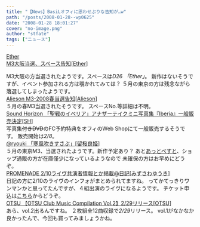 ```yaml
---
title: "【News】BasiLオフィに思わせぶりな告知が…w"
path: "/posts/2008-01-28--wp0625"
date: "2008-01-28 18:01:27"
cover: "no-image.png"
author: "stfate"
tags: ["ニュース"]
---
```


<style type="text/css">
<!--
p {white-space: pre-wrap};
-->
</style>

<a class="topics" href="http://www.ether-music.com/" target="_blank">Ether M3大阪当選、スペース告知</a><span class="junre">[<a href="http://www.ether-music.com/" target="_blank">Ether</a>]</span>
<div class="news">M3大阪の方当選されたようです。スペースは<em>D26 「Ether」</em>。
新作はないそうですが、イベント参加される方は覗かれてみては？
５月の東京の方は残念ながら落選してしまったようです。</div>
<a class="topics" href="http://www.alieson.net/" target="_blank">Alieson M3-2008春当選告知</a><span class="junre">[<a href="http://www.alieson.net/" target="_blank">Alieson</a>]</span>
<div class="news">５月の春M3当選されたそうです。
スペースNo.等詳細は不明。</div>
<a class="topics" href="http://www.soundhorizon.com/" target="_blank">Sound Horizon 「聖戦のイベリア」アナザーテイクミニ写真集『Iberia』一般販売決定</a><span class="junre">[<a href="http://sound-horizon.net/" target="_blank">SH</a>]</span>
<div class="news">写真集<del>付きDVD</del>のFC予約特典をオフィのWeb Shopにて一般販売するそうです。
販売開始は<em>2/8</em>。</div>
<a class="topics" href="http://ryouki.net/" target="_blank">@ryouki 「寒風吹きすさぶ」</a><span class="junre">[<a href="http://ryouki.net/" target="_blank">留桜良姫</a>]</span>
<div class="news">５月の東京M3、当選されたようです。新作予定あり？
あと<a href="http://ryouki.net/besthp/" target="_blank">あっとべすと</a>、ショップ通販の方が在庫僅少になっているようなので
未確保の方はお早めにどうぞ。</div>
<a class="topics" href="http://park17.wakwak.com/~one/promenade/" target="_blank">PROMENADE 2/10ライヴ共演者情報とか掲載@日記</a><span class="junre">[<a href="http://park17.wakwak.com/~one/promenade/" target="_blank">みずさわゆうき</a>]</span>
<div class="news">日記の方に2/10のライヴのインフォがまとめられてますね。
ってかてっきりワンマンかと思ってたんですが、４組出演のライヴになるようです。
チケット申込は<a href="http://form1.fc2.com/form/?id=263301" target="_blank">こちら</a>からどうぞ。</div>
<a class="topics" href="http://61.199.33.219/games/info/musicinfo/keysoundslabel/otsu02/index.html" target="_blank">OTSU 【OTSU Club Music Compilation Vol.2】2/29リリース</a><span class="junre">[<a href="http://www.otsu.dj/" target="_blank">OTSU</a>]</span>
<div class="news">あら、vol.2出るんですね。
２枚組全12曲収録で<em>2/29</em>リリース。
vol.1がなかなか良かったんで、今回も買ってみましょうかね。</div>
